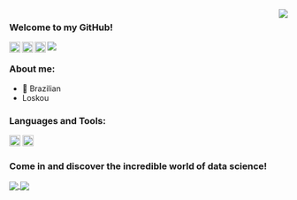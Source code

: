 
<img align='right' src="https://github-readme-stats.vercel.app/api?username=LucasKiraly&show_icons=true&theme=calm">



### Welcome to my GitHub!

<!--Badge Overiew-->
<img src="https://img.shields.io/static/v1?label=Overview&message=LucasKiraly&color=9745f5&style=for-the-badge&logo=GitHub">

<a href="https://www.kaggle.com/lucaskiraly00">
  <img align="left" alt="Kaggle" width="20px" src="https://www.vectorlogo.zone/logos/kaggle/kaggle-icon.svg" />
</a>
<a href="https://www.linkedin.com/in/lucas-kiralycs/">
  <img align="left" alt="Linkedin" width="20px" src="https://www.vectorlogo.zone/logos/linkedin/linkedin-tile.svg" />
</a>
<a href="https://stackoverflow.com/users/12475539/lucas-kiraly?tab=profile">
  <img align="left" alt="StackOverflow" width="20px" src="https://www.vectorlogo.zone/logos/stackoverflow/stackoverflow-icon.svg" />
</a>

<br />

### About me:

- 🔭 Brazilian
- Loskou



### Languages and Tools:

<code><img height="20" src="https://www.vectorlogo.zone/logos/python/python-icon.svg"></code>
<code><img height="20" src="https://www.vectorlogo.zone/logos/jupyter/jupyter-icon.svg"></code>


### Come in and discover the incredible world of data science!


<a href="https://github.com/LucasKiraly/DataScience-EN">

  <img align="center" src="https://github-readme-stats.vercel.app/api/pin/?username=LucasKiraly&repo=DataScience-EN&theme=midnight-purple"/>

</a>

<a href="https://github.com/LucasKiraly/DataScience-PTBR">

  <img align="center" src="https://github-readme-stats.vercel.app/api/pin/?username=LucasKiraly&repo=DataScience-PTBR&theme=midnight-purple"/>

</a>
